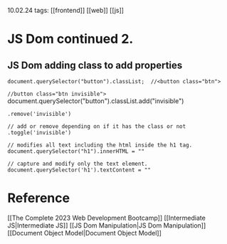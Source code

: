 10.02.24
tags: [[frontend]] [[web]] [[js]]

# JS Dom continued 2.


## JS Dom adding class to add properties
`document.querySelector("button").classList;  //<button class="btn">`

`//button class="btn invisible">
`document.querySelector("button").classList.add("invisible")  

`.remove('invisible')`

`// add or remove depending on if it has the class or not`
`.toggle('invisible')`


`// modifies all text including the html inside the h1 tag.`
`document.querySelector("h1").innerHTML = ""`

`// capture and modify only the text element.`
`document.querySelector('h1').textContent = ""`



# Reference

[[The Complete 2023 Web Development Bootcamp]]
[[Intermediate JS|Intermediate JS]]
[[JS Dom Manipulation|JS Dom Manipulation]]
[[Document Object Model|Document Object Model]]
